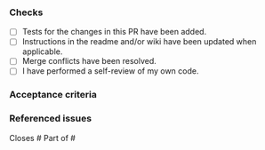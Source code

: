 <!---
  Provide a general description of this PR.
--->

### Checks

- [ ] Tests for the changes in this PR have been added.
- [ ] Instructions in the readme and/or wiki have been updated when applicable.
- [ ] Merge conflicts have been resolved.
- [ ] I have performed a self-review of my own code.

### Acceptance criteria

<!--
  If the associated issue has requirements or acceptance criteria,
  copy those to this section. Verify and check each criterium if
  your PR fulfills the requirement.
--->

### Referenced issues

<!--
  Make sure to reference any issues related to this pull request.
  If this pull request closes some issues, use the `closes` keyword.
--->

Closes #
Part of #
